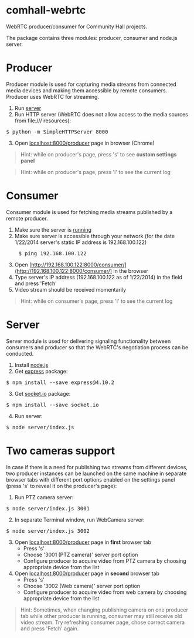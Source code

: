 comhall-webrtc
==============

WebRTC producer/consumer for Community Hall projects.

The package contains three modules: producer, consumer and node.js server.

Producer
===
Producer module is used for capturing media streams from connected media devices and making them accessible by remote consumers. Producer uses WebRTC for streaming.

1. Run [server](#server)
2. Run HTTP server (WebRTC does not allow access to the media sources from file:/// resources):
<pre>
$ python -m SimpleHTTPServer 8000
</pre>
3. Open [localhost:8000/producer](http://localhost:8000) page in browser (Chrome)

>Hint: while on producer's page, press 's' to see **custom settings panel**

>Hint: while on producer's page, press 'l' to see the current log

Consumer
===
Consumer module is used for fetching media streams published by a remote producer.

1. Make sure the server is [running](#server)
2. Make sure server is accessible through your network (for the date 1/22/2014 server's static IP address is 192.168.100.122)
<pre>
	$ ping 192.168.100.122
</pre> 
3. Open [http://192.168.100.122:8000/consumer/](http://192.168.100.122:8000/consumer/) in the browser
4. Type server's IP address (192.168.100.122 as of 1/22/2014) in the field and press 'Fetch'
5. Video stream should be received momentarily

>Hint: while on consumer's page, press 'l' to see the current log

Server
===
Server module is used for delivering signaling functionality between consumers and producer so that the WebRTC's negotiation process can be conducted.

1. Install [node.js](http://nodejs.org/download/)
2. Get [express](http://expressjs.com/) package:
<pre>
$ npm install --save express@4.10.2
</pre>
3. Get [socket.io](http://socket.io/) package:
<pre>
$ npm install --save socket.io
</pre>
4. Run server:
<pre>
$ node server/index.js
</pre>

Two cameras support
===
In case if there is a need for publishing two streams from different devices, two producer instances can be launched on the same machine in separate browser tabs with different port options enabled on the settings panel (press 's' to reveal it on the producer's page):
1. Run PTZ camera server:
<pre>
$ node server/index.js 3001
</pre>
2. In separate Terminal window, run WebCamera server:
<pre>
$ node server/index.js 3002
</pre>
3. Open [localhost:8000/producer](http://localhost:8000) page in **first** browser tab
    - Press 's'
    - Choose '3001 (PTZ camera)' server port option
    - Configure producer to acquire video from PTZ camera by choosing appropriate device from the list
4. Open [localhost:8000/producer](http://localhost:8000) page in **second** browser tab
    - Press 's'
    - Choose '3002 (Web camera)' server port option
    - Configure producer to acquire video from web camera by choosing appropriate device from the list

>Hint: Sometimes, when changing publishing camera on one producer tab while other producer is running, consumer may still receive old video stream. Try refreshing consumer page, chose correct camera and press 'Fetch' again.